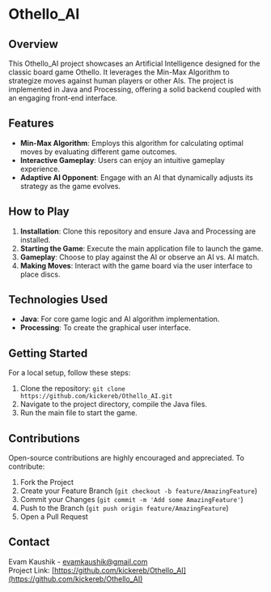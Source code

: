 # Othello_AI

## Overview
This Othello_AI project showcases an Artificial Intelligence designed for the classic board game Othello. It leverages the Min-Max Algorithm to strategize moves against human players or other AIs. The project is implemented in Java and Processing, offering a solid backend coupled with an engaging front-end interface.

## Features
- **Min-Max Algorithm**: Employs this algorithm for calculating optimal moves by evaluating different game outcomes.
- **Interactive Gameplay**: Users can enjoy an intuitive gameplay experience.
- **Adaptive AI Opponent**: Engage with an AI that dynamically adjusts its strategy as the game evolves.

## How to Play
1. **Installation**: Clone this repository and ensure Java and Processing are installed.
2. **Starting the Game**: Execute the main application file to launch the game.
3. **Gameplay**: Choose to play against the AI or observe an AI vs. AI match.
4. **Making Moves**: Interact with the game board via the user interface to place discs.

## Technologies Used
- **Java**: For core game logic and AI algorithm implementation.
- **Processing**: To create the graphical user interface.

## Getting Started
For a local setup, follow these steps:
1. Clone the repository:
```git clone https://github.com/kickereb/Othello_AI.git```
2. Navigate to the project directory, compile the Java files.
3. Run the main file to start the game.

## Contributions
Open-source contributions are highly encouraged and appreciated. To contribute:
1. Fork the Project
2. Create your Feature Branch (`git checkout -b feature/AmazingFeature`)
3. Commit your Changes (`git commit -m 'Add some AmazingFeature'`)
4. Push to the Branch (`git push origin feature/AmazingFeature`)
5. Open a Pull Request

## Contact
Evam Kaushik - evamkaushik@gmail.com  
Project Link: [https://github.com/kickereb/Othello_AI](https://github.com/kickereb/Othello_AI)
